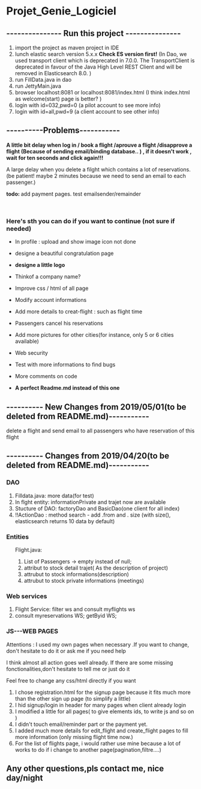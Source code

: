 # Projet_Genie_Logiciel

<h2>--------------- Run this project ---------------</h2>
<ol>
    <li>import the project as maven project in IDE</li>
    <li>lunch elastic search version 5.x.x <b>Check ES version first!</b> (In Dao, we used transport client which is deprecated in 7.0.0. The TransportClient is deprecated in favour of the Java High Level REST Client and will be removed in Elasticsearch 8.0. )</li>
    <li>run FillData.java in dao</li>
    <li> run JettyMain.java</li>
     <li>browser localhost:8081 or localhost:8081/index.html (I think index.html as welcome(start) page is better? )</li>
     <li>login with id=032,pwd=0 (a pilot account to see more info)</li>
     <li>login with id=all,pwd=9 (a client account to see other info)</li>
  </ol>
  
 <h2>----------Problems-----------</h2>
<p><b>  A little bit delay when log in / book a flight /aprouve a flight /disapprove a flight (Because of sending email/binding database.. ) , if it doesn't work , wait for ten seconds and click again!!!</b></p>
<p>A large delay when you delete a filght which contains a lot of reservations.(be patient! maybe 2 minutes because we need to send an email to each passenger.)  </p>
<p><b>todo: </b> add payment pages. test emailsender/remainder</p>
<br/>
<h3> <b>Here's sth you can do if you want to continue (not sure if needed)</b></h3>
<ul>
<li><p>In profile : upload and show image icon not done </p></li>
<li><p>designe a beautiful congratulation page</p></li>
<li><p><b>designe a little logo</b></p></li>
 <li><p>Thinkof a company name?</p></li>

<li><p>Improve css / html of all page</p></li>
<li><p>Modify account informations </p></li>
<li><p>Add more details to creat-flight : such as flight time </p></li>
<li><p>Passengers cancel his reservations </p></li>
<li><p>Add more pictures for other cities(for instance, only 5 or 6 cities available) </p></li>
<li><p>Web security </p></li>
<li><p>Test with more informations to find bugs  </p></li>
<li><p>More comments on code</p></li>
<li><p><b>A perfect Readme.md instead of this one</b></p></li>


</ul>
 


<h2>---------- New Changes from 2019/05/01(to be deleted from README.md)-----------</h2>
    <p>delete a flight and send email to all passengers who have reservation of this flight</p>
 <h2>---------- Changes from 2019/04/20(to be deleted from README.md)-----------</h2>
  <h3>DAO </h3>
 <ol>
    <li>Filldata.java: more data(for test)</li>
    <li>In flght entity: informationPrivate and trajet now are available</li>
    <li> Stucture of DAO: factoryDao and BasicDao(one client for all index)</li>
     <li>!!ActionDao : method search - add .from and . size (with size(), elasticsearch returns 10 data by default)</li>
  </ol>
  <h3>Entities</h3>
 <ol>
   Flight.java: <ol> <li>List of Passengers -> empty instead of null; </li>
    <li>attribut <trajet> to stock detail trajet( As the description of project)</li>
    <li>attrubut <info> to stock informations(description)</li>
    <li>attrubut <infoPrivate> to stock private informations (meetings)</li>
    </ol>
   </ol>
     
 <h3>Web services</h3>
 <ol>
    <li>Flight Service: filter ws and consult myflights ws </li>
    <li>consult myreservations WS; getByid WS; </li>
  </ol>
  
  <h3>JS---WEB PAGES</h3>
  <p>Attentions : I used my own pages when necessary .If you want to change, don't hesitate to do it or ask me if you need help</p>
  <p>I think almost all action goes well already. If there are some missing fonctionalities,don't hesitate to tell me or just do it </p>
  <p>Feel free to change any css/html directly if you want</p>
  <ol>
    <li> I chose registration.html for the signup page because it fits much more than the other sign up page (to simplify a little)</li>
    <li> I hid signup/login in header for many pages when client already login </li>
    <li> I modified a little for all pages( to give elements ids, to write js and so on )</li>
    <li> I didn't touch email/reminder part or the payment yet.</li>
    <li> I added much more details for edit_flight and create_flight pages to fill more information (only missing flight time now.) </li>
    <li> For the list of flights page, i would rather use mine because a lot of works to do if i change to another page(pagination,filtre....) </li>
  </ol>
 
<h2> Any other questions,pls contact me, nice day/night </h2>
